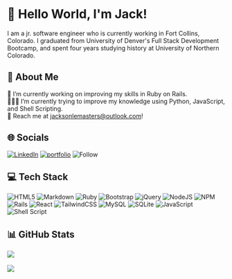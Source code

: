 # 👋 Hello World, I'm Jack!
I am a jr. software engineer who is currently working in Fort Collins, Colorado. I graduated from University of Denver's Full Stack Development Bootcamp, and spent four years studying history at University of Northern Colorado.

## 🚀 About Me
🔭 I’m currently working on improving my skills in Ruby on Rails.<br>🧑🏻‍💻 I’m currently trying to improve my knowledge using Python, JavaScript, and Shell Scripting.<br>💬 Reach me at jacksonlemasters@outlook.com!<br>


## 🌐 Socials
[![LinkedIn](https://img.shields.io/badge/linkedin-0A66C2?style=for-the-badge&logo=linkedin&logoColor=white)](https://www.linkedin.com/in/jacksonlemasters) 
[![portfolio](https://img.shields.io/badge/my_portfolio-000?style=for-the-badge&logo=ko-fi&logoColor=white)](https://jacklemasters.com/)
![Follow](https://img.shields.io/github/followers/tf-jlemasters?style=social)

## 💻 Tech Stack
![HTML5](https://img.shields.io/badge/html5-%23E34F26.svg?style=for-the-badge&logo=html5&logoColor=white) ![Markdown](https://img.shields.io/badge/markdown-%23000000.svg?style=for-the-badge&logo=markdown&logoColor=white) ![Ruby](https://img.shields.io/badge/ruby-%23CC342D.svg?style=for-the-badge&logo=ruby&logoColor=white)  ![Bootstrap](https://img.shields.io/badge/bootstrap-%23563D7C.svg?style=for-the-badge&logo=bootstrap&logoColor=white) ![jQuery](https://img.shields.io/badge/jquery-%230769AD.svg?style=for-the-badge&logo=jquery&logoColor=white) ![NodeJS](https://img.shields.io/badge/node.js-6DA55F?style=for-the-badge&logo=node.js&logoColor=white) ![NPM](https://img.shields.io/badge/NPM-%23000000.svg?style=for-the-badge&logo=npm&logoColor=white) ![Rails](https://img.shields.io/badge/rails-%23CC0000.svg?style=for-the-badge&logo=ruby-on-rails&logoColor=white) ![React](https://img.shields.io/badge/react-%2320232a.svg?style=for-the-badge&logo=react&logoColor=%2361DAFB) ![TailwindCSS](https://img.shields.io/badge/tailwindcss-%2338B2AC.svg?style=for-the-badge&logo=tailwind-css&logoColor=white) ![MySQL](https://img.shields.io/badge/mysql-%2300f.svg?style=for-the-badge&logo=mysql&logoColor=white) ![SQLite](https://img.shields.io/badge/sqlite-%2307405e.svg?style=for-the-badge&logo=sqlite&logoColor=white) ![JavaScript](https://img.shields.io/badge/javascript-%23323330.svg?style=for-the-badge&logo=javascript&logoColor=%23F7DF1E) ![Shell Script](https://img.shields.io/badge/shell_script-%23121011.svg?style=for-the-badge&logo=gnu-bash&logoColor=white)
## 📊 GitHub Stats
![](https://github-readme-stats.vercel.app/api?username=tf-jlemasters&theme=tokyonight&hide_border=false&include_all_commits=true&count_private=true)<br/>
<br/>
![](https://github-readme-stats.vercel.app/api/top-langs/?username=tf-jlemasters&theme=tokyonight&hide_border=false&include_all_commits=true&count_private=true&layout=compact)




